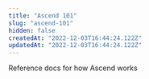 ```yaml
---
title: "Ascend 101"
slug: "ascend-101"
hidden: false
createdAt: "2022-12-03T16:44:24.122Z"
updatedAt: "2022-12-03T16:44:24.122Z"
---
```

Reference docs for how Ascend works